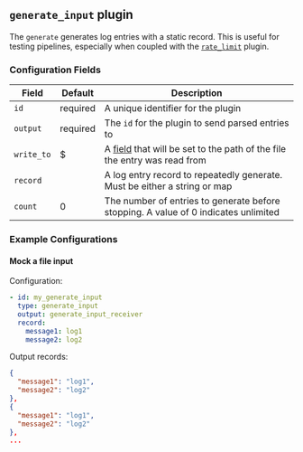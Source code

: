 ## `generate_input` plugin

The `generate` generates log entries with a static record. This is useful for testing pipelines, especially when
coupled with the [`rate_limit`](/docs/plugins/rate_limit.md) plugin.

### Configuration Fields

| Field      | Default  | Description                                                                                |
| ---        | ---      | ---                                                                                        |
| `id`       | required | A unique identifier for the plugin                                                         |
| `output`   | required | The `id` for the plugin to send parsed entries to                                          |
| `write_to` | $        | A [field](/docs/field.md) that will be set to the path of the file the entry was read from |
| `record`   |          | A log entry record to repeatedly generate. Must be either a string or map                  |
| `count`    | 0        | The number of entries to generate before stopping. A value of 0 indicates unlimited        |


### Example Configurations

#### Mock a file input

Configuration:
```yaml
- id: my_generate_input
  type: generate_input
  output: generate_input_receiver
  record:
    message1: log1
    message2: log2
```

Output records:
```json
{
  "message1": "log1",
  "message2": "log2"
},
{
  "message1": "log1",
  "message2": "log2"
},
...
```
